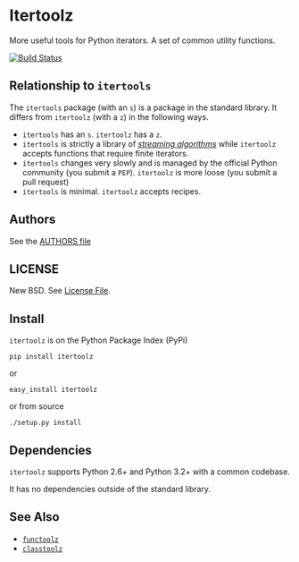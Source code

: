 Itertoolz
=========

More useful tools for Python iterators.  A set of common utility functions.

[![Build Status](https://travis-ci.org/pytoolz/itertoolz.png)](https://travis-ci.org/pytoolz/itertoolz)


Relationship to `itertools`
---------------------------

The `itertools` package (with an `s`) is a package in the standard library.  It differs from `itertoolz` (with a `z`) in the following ways.

*   `itertools` has an `s`.  `itertoolz` has a `z`.
*   `itertools` is strictly a library of [*streaming algorithms*](http://en.wikipedia.org/wiki/Streaming_algorithm) while `itertoolz` accepts functions that require finite iterators.
*   `itertools` changes very slowly and is managed by the official Python community (you submit a `PEP`).  `itertoolz` is more loose (you submit a pull request)
*   `itertools` is minimal.  `itertoolz` accepts recipes.

Authors
-------

See the [AUTHORS file](AUTHORS)

LICENSE
-------

New BSD.  See [License File](LICENSE.TXT).

Install
-------

`itertoolz` is on the Python Package Index (PyPi)

    pip install itertoolz

or 
    
    easy_install itertoolz

or from source

    ./setup.py install

Dependencies
------------

`itertoolz` supports Python 2.6+ and Python 3.2+ with a common codebase.

It has no dependencies outside of the standard library.

See Also
--------

*   [`functoolz`](http://github.com/mrocklin/functoolz)
*   [`classtoolz`](http://github.com/mrocklin/classtoolz)
